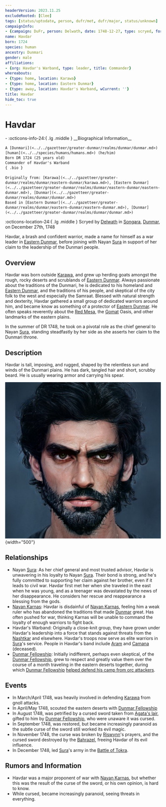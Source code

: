 ```yaml
---
headerVersion: 2023.11.25
excludeRooted: [Clee]
tags: [status/uptodate, person, dufr/met, dufr/major, status/unknown]
campaignInfo:
- {campaign: DuFr, person: Delwath, date: 1748-12-27, type: scryed, format: '<met:U> by <person> in <current:fr!>, on <target>'}
name: Havdar
born: 1724
species: human
ancestry: Dunmari
gender: male
affiliations:
- {org: Havdar's Warband, type: leader, title: Commander}
whereabouts:
- {type: home, location: Karawa}
- {type: home, location: Eastern Dunmar}
- {type: away, location: Havdar's Warband, wCurrent: ''}
title: Havdar
hide_toc: true
---
```

# Havdar
<div class="grid cards ext-narrow-margin ext-one-column" markdown>
- :octicons-info-24:{ .lg .middle } __Biographical Information__

    A [Dunmari](<../../gazetteer/greater-dunmar/realms/dunmar/dunmar.md>) [human](<../../species/humans/humans.md>) (he/him)  
    Born DR 1724 (25 years old)  
    Commander of Havdar's Warband  
    { .bio }

    Originally from: [Karawa](<../../gazetteer/greater-dunmar/realms/dunmar/eastern-dunmar/karawa.md>), [Eastern Dunmar](<../../gazetteer/greater-dunmar/realms/dunmar/eastern-dunmar/eastern-dunmar.md>), [Dunmar](<../../gazetteer/greater-dunmar/realms/dunmar/dunmar.md>)
    Based in [Eastern Dunmar](<../../gazetteer/greater-dunmar/realms/dunmar/eastern-dunmar/eastern-dunmar.md>), [Dunmar](<../../gazetteer/greater-dunmar/realms/dunmar/dunmar.md>)
</div>



:octicons-location-24:{ .lg .middle } Scryed by [Delwath](<../pcs/dunmar-fellowship/delwath.md>) in [Songara](<../../gazetteer/greater-dunmar/realms/dunmar/central-dunmar/songara.md>), [Dunmar](<../../gazetteer/greater-dunmar/realms/dunmar/dunmar.md>), on December 27th, 1748  




Havdar, a brash and confident warrior, made a name for himself as a war leader in [Eastern Dunmar](<../../gazetteer/greater-dunmar/realms/dunmar/eastern-dunmar/eastern-dunmar.md>), before joining with Nayan [Sura](<./sura.md>) in support of her claim to the leadership of the Dunmari people. 
## Overview

Havdar was born outside [Karawa](<../../gazetteer/greater-dunmar/realms/dunmar/eastern-dunmar/karawa.md>), and grew up herding goats amongst the rough, rocky deserts and scrublands of [Eastern Dunmar](<../../gazetteer/greater-dunmar/realms/dunmar/eastern-dunmar/eastern-dunmar.md>). Always passionate about the traditions of the Dunmari, he is dedicated to his homeland and [Eastern Dunmar](<../../gazetteer/greater-dunmar/realms/dunmar/eastern-dunmar/eastern-dunmar.md>), and the traditions of his people, and skeptical of the city folk to the west and especially the Samraat. Blessed with natural strength and dexterity, Havdar gathered a small group of dedicated warriors around him, and became know as something of a protector of [Eastern Dunmar](<../../gazetteer/greater-dunmar/realms/dunmar/eastern-dunmar/eastern-dunmar.md>). He often speaks reverently about the [Red Mesa](<../../gazetteer/greater-dunmar/realms/dunmar/eastern-dunmar/red-mesa.md>), the [Gomat](<../../gazetteer/greater-dunmar/dunmari-basin/gomat.md>) Oasis, and other landmarks of the eastern plains. 

In the summer of DR 1748, he took on a pivotal role as the chief general to Nayan [Sura](<./sura.md>), standing steadfastly by her side as she asserts her claim to the Dunmari throne.
## Description

Havdar is tall, imposing, and rugged, shaped by the relentless sun and winds of the Dunmari plains. He has dark, tangled hair and short, scrubby beard. He is usually wearing armor and carrying his spear.

![Havdar](../../assets/havdar.png){width="500"}
## Relationships

- Nayan [Sura](<./sura.md>): As her chief general and most trusted advisor, Havdar is unwavering in his loyalty to Nayan [Sura](<./sura.md>). Their bond is strong, and he's fully committed to supporting her claim against her brother, even if it leads to civil war. Havdar first met her when she traveled in the east when he was young, and as a teenager was devastated by the news of her disappearance. He considers her rescue and reappearance a blessing from the gods. 
- [Nayan Karnas](<./nayan-karnas.md>): Havdar is disdainful of [Nayan Karnas](<./nayan-karnas.md>), feeling him a weak ruler who has abandoned the traditions that made [Dunmar](<../../gazetteer/greater-dunmar/realms/dunmar/dunmar.md>) great. Has often pushed for war, thinking Karnas will be unable to command the loyalty of enough warriors to fight back. 
- Havdar's Warband: Originally a close-knit group, they have grown under Havdar's leadership into a force that stands against threats from the [Nashtkar](<../../gazetteer/greater-dunmar/dunmari-basin/nashtkar.md>) and elsewhere. Havdar's troops now serve as elite warriors in [Sura](<./sura.md>)'s service. People in Havdar's band include [Aram](<./aram.md>) and [Camana](<./camana.md>) (deceased). 
- [Dunmar Fellowship](<../pcs/dunmar-fellowship/dunmar-fellowship.md>): Initially indifferent, perhaps even skeptical, of the [Dunmar Fellowship](<../pcs/dunmar-fellowship/dunmar-fellowship.md>), grew to respect and greatly value them over the course of a month traveling in the eastern deserts together, during which [Dunmar Fellowship](<../pcs/dunmar-fellowship/dunmar-fellowship.md>) [helped defend his camp from orc attackers](<../../campaigns/dunmari-frontier/session-notes/session-20-dufr.md>). 
## Events

- In March/April 1748, was heavily involved in defending [Karawa](<../../gazetteer/greater-dunmar/realms/dunmar/eastern-dunmar/karawa.md>) from gnoll attacks. 
- In April/May 1748, scouted the eastern deserts with [Dunmar Fellowship](<../pcs/dunmar-fellowship/dunmar-fellowship.md>)
- In August 1748, was petrified by a cursed sword taken from [Agata's lair](<../../gazetteer/greater-dunmar/dunmari-basin/agata-s-lair.md>), gifted to him by [Dunmar Fellowship](<../pcs/dunmar-fellowship/dunmar-fellowship.md>), who were unaware it was cursed.
- In September 1748, was restored, but became increasingly paranoid as the subtle curse of the sword still worked its evil magic. 
- In November 1748, the curse was broken by [Riswynn](<../pcs/dunmar-fellowship/riswynn.md>)'s prayers, and the cursed sword destroyed by the [Bahrazel](<../../cosmology/gods/embodied-gods/bahrazel.md>), freeing Havdar of its evil influence. 
- In December 1748, led [Sura](<./sura.md>)'s army in the [Battle of Tokra](<../../events/1700s/1748/12/battle-of-tokra.md>). 
## Rumors and Information

- Havdar was a major proponent of war with [Nayan Karnas](<./nayan-karnas.md>), but whether this was the result of the curse of the sword, or his own opinion, is hard to know. 
- While cursed, became increasingly paranoid, seeing threats in everything.

